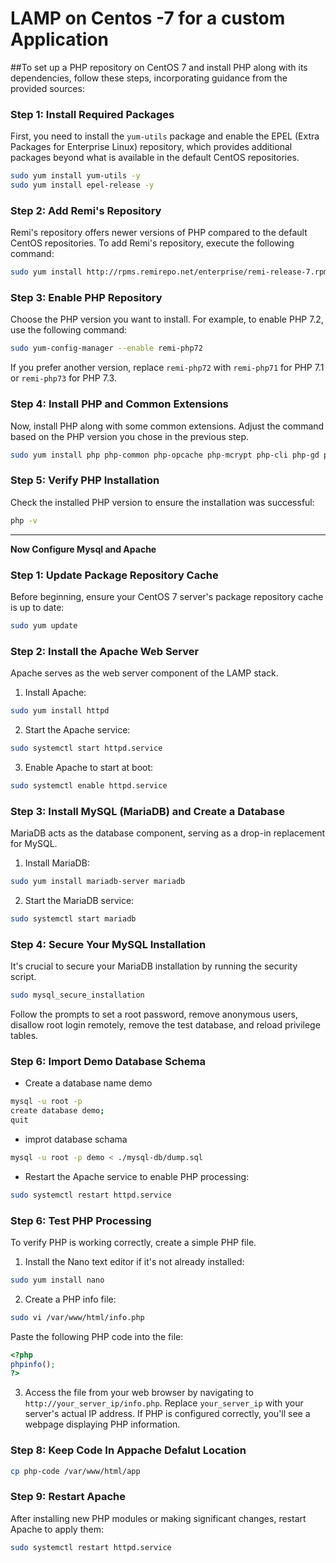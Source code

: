 # LAMP on Centos -7 for a custom Application

##To set up a PHP repository on CentOS 7 and install PHP along with its dependencies, follow these steps, incorporating guidance from the provided sources:

### Step 1: Install Required Packages

First, you need to install the `yum-utils` package and enable the EPEL (Extra Packages for Enterprise Linux) repository, which provides additional packages beyond what is available in the default CentOS repositories.

```bash
sudo yum install yum-utils -y
sudo yum install epel-release -y
```

### Step 2: Add Remi's Repository

Remi's repository offers newer versions of PHP compared to the default CentOS repositories. To add Remi's repository, execute the following command:

```bash
sudo yum install http://rpms.remirepo.net/enterprise/remi-release-7.rpm
```

### Step 3: Enable PHP Repository

Choose the PHP version you want to install. For example, to enable PHP 7.2, use the following command:

```bash
sudo yum-config-manager --enable remi-php72
```

If you prefer another version, replace `remi-php72` with `remi-php71` for PHP 7.1 or `remi-php73` for PHP 7.3.

### Step 4: Install PHP and Common Extensions

Now, install PHP along with some common extensions. Adjust the command based on the PHP version you chose in the previous step.

```bash
sudo yum install php php-common php-opcache php-mcrypt php-cli php-gd php-curl php-mysql -y
```

### Step 5: Verify PHP Installation

Check the installed PHP version to ensure the installation was successful:

```bash
php -v
```

---
**Now Configure Mysql and Apache**

### Step 1: Update Package Repository Cache

Before beginning, ensure your CentOS 7 server's package repository cache is up to date:

```bash
sudo yum update
```

### Step 2: Install the Apache Web Server

Apache serves as the web server component of the LAMP stack.

1. Install Apache:

```bash
sudo yum install httpd
```

2. Start the Apache service:

```bash
sudo systemctl start httpd.service
```

3. Enable Apache to start at boot:

```bash
sudo systemctl enable httpd.service
```

### Step 3: Install MySQL (MariaDB) and Create a Database

MariaDB acts as the database component, serving as a drop-in replacement for MySQL.

1. Install MariaDB:

```bash
sudo yum install mariadb-server mariadb
```

2. Start the MariaDB service:

```bash
sudo systemctl start mariadb
```

### Step 4: Secure Your MySQL Installation

It's crucial to secure your MariaDB installation by running the security script.

```bash
sudo mysql_secure_installation
```

Follow the prompts to set a root password, remove anonymous users, disallow root login remotely, remove the test database, and reload privilege tables.

### Step 6: Import Demo Database Schema 
- Create a database name demo
```bash
mysql -u root -p
create database demo;
quit
```

- improt database schama
``` bash
mysql -u root -p demo < ./mysql-db/dump.sql

```
- Restart the Apache service to enable PHP processing:

```bash
sudo systemctl restart httpd.service
```

### Step 6: Test PHP Processing

To verify PHP is working correctly, create a simple PHP file.

1. Install the Nano text editor if it's not already installed:

```bash
sudo yum install nano
```

2. Create a PHP info file:

```bash
sudo vi /var/www/html/info.php
```

Paste the following PHP code into the file:

```php
<?php
phpinfo();
?>
```


3. Access the file from your web browser by navigating to `http://your_server_ip/info.php`. Replace `your_server_ip` with your server's actual IP address. If PHP is configured correctly, you'll see a webpage displaying PHP information.

### Step 8: Keep Code In Appache Defalut Location
``` bash
cp php-code /var/www/html/app
```

### Step 9: Restart Apache

After installing new PHP modules or making significant changes, restart Apache to apply them:

```bash
sudo systemctl restart httpd.service
```

